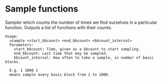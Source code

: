 Sample functions
================

Sampler which counts the number of times we find ourselves in a particular function. 
Outputs a list of functions with their counts.
	
	Usage: 
	  usample <start_bbcount> <end_bbcount> <bbcount_interval> 
	  Parameters:
		start_bbcount: Time, given as a bbcount to start sampling.
		end_bbcount: Last time that may be sampled.
		bbcount_interval: How often to take a sample, in number of basic blocks.

	  E.g. 1 1000 1 
	  means sample every basic block from 1 to 1000. 

